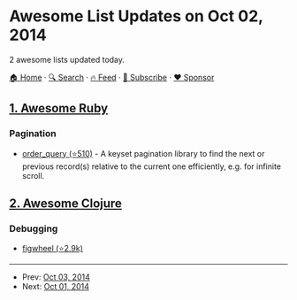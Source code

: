 # Awesome List Updates on Oct 02, 2014

2 awesome lists updated today.

[🏠 Home](/README.md) · [🔍 Search](https://www.trackawesomelist.com/search/) · [🔥 Feed](https://www.trackawesomelist.com/rss.xml) · [📮 Subscribe](https://trackawesomelist.us17.list-manage.com/subscribe?u=d2f0117aa829c83a63ec63c2f&id=36a103854c) · [❤️  Sponsor](https://github.com/sponsors/theowenyoung)



## [1. Awesome Ruby](/content/markets/awesome-ruby/README.md)

### Pagination

*   [order\_query (⭐510)](https://github.com/glebm/order_query) - A keyset pagination library to find the next or previous record(s) relative to the current one efficiently, e.g. for infinite scroll.

## [2. Awesome Clojure](/content/razum2um/awesome-clojure/README.md)

### Debugging

*   [figwheel (⭐2.9k)](https://github.com/bhauman/lein-figwheel)

---

- Prev: [Oct 03, 2014](/content/2014/10/03/README.md)
- Next: [Oct 01, 2014](/content/2014/10/01/README.md)